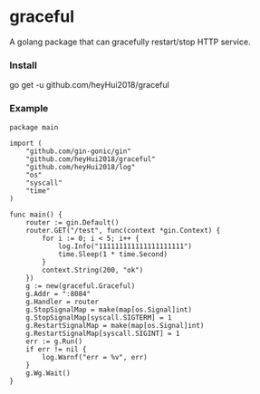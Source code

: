 # graceful
A golang package that can gracefully restart/stop HTTP service.

### Install
go get -u github.com/heyHui2018/graceful

### Example
```
package main

import (
	"github.com/gin-gonic/gin"
	"github.com/heyHui2018/graceful"
	"github.com/heyHui2018/log"
	"os"
	"syscall"
	"time"
)

func main() {
	router := gin.Default()
	router.GET("/test", func(context *gin.Context) {
		for i := 0; i < 5; i++ {
			log.Info("111111111111111111111")
			time.Sleep(1 * time.Second)
		}
		context.String(200, "ok")
	})
	g := new(graceful.Graceful)
	g.Addr = ":8084"
	g.Handler = router
	g.StopSignalMap = make(map[os.Signal]int)
	g.StopSignalMap[syscall.SIGTERM] = 1
	g.RestartSignalMap = make(map[os.Signal]int)
	g.RestartSignalMap[syscall.SIGINT] = 1
	err := g.Run()
	if err != nil {
		log.Warnf("err = %v", err)
	}
	g.Wg.Wait()
}
```